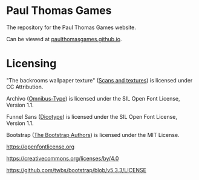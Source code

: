 # Paul Thomas Games

The repository for the Paul Thomas Games website.

Can be viewed at <a href="https://paulthomasgames.github.io">paulthomasgames.github.io</a>.

# Licensing

"The backrooms wallpaper texture" (<a href="https://sketchfab.com/sashago00002">Scans and textures</a>) is licensed under CC Attribution.

Archivo (<a href="https://github.com/Omnibus-Type/Archivo">Omnibus-Type</a>) is licensed under the SIL Open Font License, Version 1.1.

Funnel Sans (<a href="https://github.com/Dicotype/Funnel">Dicotype</a>) is licensed under the SIL Open Font License, Version 1.1.

Bootstrap (<a href="https://github.com/twbs/bootstrap">The Bootstrap Authors</a>) is licensed under the MIT License.

https://openfontlicense.org

https://creativecommons.org/licenses/by/4.0

https://github.com/twbs/bootstrap/blob/v5.3.3/LICENSE
